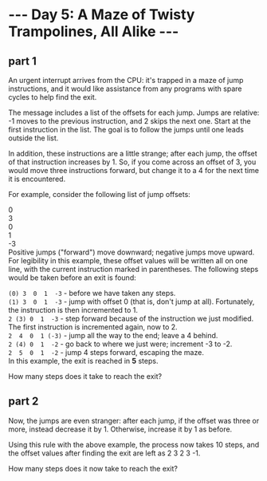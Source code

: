 # --- Day 5: A Maze of Twisty Trampolines, All Alike --- 
## part 1   
An urgent interrupt arrives from the CPU: it's trapped in a maze of jump instructions, and it would like assistance from any programs with spare cycles to help find the exit.  

The message includes a list of the offsets for each jump. Jumps are relative: -1 moves to the previous instruction, and 2 skips the next one. Start at the first instruction in the list. The goal is to follow the jumps until one leads outside the list.  

In addition, these instructions are a little strange; after each jump, the offset of that instruction increases by 1. So, if you come across an offset of 3, you would move three instructions forward, but change it to a 4 for the next time it is encountered.  

For example, consider the following list of jump offsets:  

0  
3  
0  
1  
-3  
Positive jumps ("forward") move downward; negative jumps move upward. For legibility in this example, these offset values will be written all on one line, with the current instruction marked in parentheses. The following steps would be taken before an exit is found:  

`(0) 3  0  1  -3`  - before we have taken any steps.  
`(1) 3  0  1  -3`  - jump with offset 0 (that is, don't jump at all).   Fortunately, the instruction is then incremented to 1.  
`2 (3) 0  1  -3`  - step forward because of the instruction we just modified.  The first instruction is incremented again, now to 2.  
`2  4  0  1 (-3)` - jump all the way to the end; leave a 4 behind.  
`2 (4) 0  1  -2`  - go back to where we just were; increment -3 to -2.  
`2  5  0  1  -2`  - jump 4 steps forward, escaping the maze.  
In this example, the exit is reached in **5** steps.  

How many steps does it take to reach the exit?  


## part 2   
Now, the jumps are even stranger: after each jump, if the offset was three or more, instead decrease it by 1. Otherwise, increase it by 1 as before.  

Using this rule with the above example, the process now takes 10 steps, and the offset values after finding the exit are left as 2 3 2 3 -1.  

How many steps does it now take to reach the exit?  

